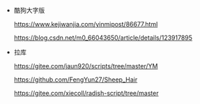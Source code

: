 + 酷狗大字版 

  https://www.kejiwanjia.com/yinmipost/86677.html

  https://blog.csdn.net/m0_66043650/article/details/123917895

+ 拉库

  https://gitee.com/jaun920/scripts/tree/master/YM

  https://github.com/FengYun27/Sheep_Hair

  https://gitee.com/xiecoll/radish-script/tree/master
  